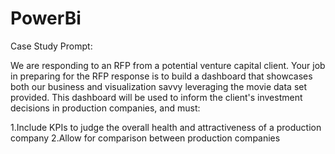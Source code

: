 # PowerBi

Case Study Prompt:

We are responding to an RFP from a potential venture capital client. Your job in preparing for the RFP response is to build a dashboard that showcases both our business and visualization savvy leveraging the movie data set provided. This dashboard will be used to inform the client's investment decisions in production companies, and must:

1.Include KPIs to judge the overall health and attractiveness of a production company
2.Allow for comparison between production companies
